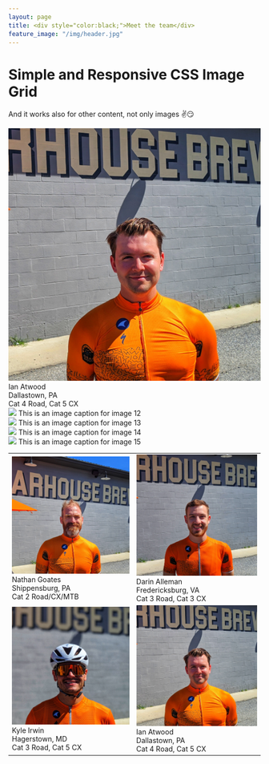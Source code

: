 ```yaml
---
layout: page
title: <div style="color:black;">Meet the team</div>
feature_image: "/img/header.jpg"
---
```

<table>
<tr>
    <td>
        <div class="overlaycontainer">
        <img src="/img/hs_goates.jpeg" alt="Goates" class="image">
        <div class="overlay">Nathan Goates<br>Shippensburg, PA<br> Cat 2 Road/CX/MTB</div>
        </div>
    </td>
    <td>
        <div class="overlaycontainer">
            <img src="/img/hs_darin.jpeg" alt="Darin" class="image">
            <div class="overlay">Darin Alleman<br>Fredericksburg, VA<br>Cat 3 Road, Cat 3 CX</div>
        </div>
    </td>
</tr>
<tr>
    <td>
        <div class="overlaycontainer">
            <img src="/img/hs_kyle.jpeg" alt="Kyle" class="image">
            <div class="overlay">Kyle Irwin<br>Hagerstown, MD<br>Cat 3 Road, Cat 5 CX</div>
        </div>
    </td>
    <td>
        <div class="overlaycontainer">
            <img src="/img/hs_ian.jpeg" alt="Ian" class="image">
            <div class="overlay">Ian Atwood<br>Dallastown, PA<br>Cat 4 Road, Cat 5 CX</div>
        </div>
    </td>
</tr>
<h1>Simple and Responsive CSS Image Grid</h1>
<p>And it works also for other content, not only images ✌😏</p>
<div class="myGallery">
  <div class="overlaycontainer">
        <img src="/img/hs_ian.jpeg" alt="Ian" class="image">
        <div class="overlay">Ian Atwood<br>Dallastown, PA<br>Cat 4 Road, Cat 5 CX</div>
    </div>
  <div class="item">
    <img src="https://picsum.photos/190/190?12" />
    <span class="caption">This is an image caption for image 12</span>
  </div>
  <div class="item">
    <img src="https://picsum.photos/190/190?13" />
    <span class="caption">This is an image caption for image 13</span>
  </div>
  <div class="item">
    <img src="https://picsum.photos/190/190?14" />
    <span class="caption">This is an image caption for image 14</span>
  </div>
  <div class="item">
    <img src="https://picsum.photos/190/190?15" />
    <span class="caption">This is an image caption for image 15</span>
  </div>
</div>



